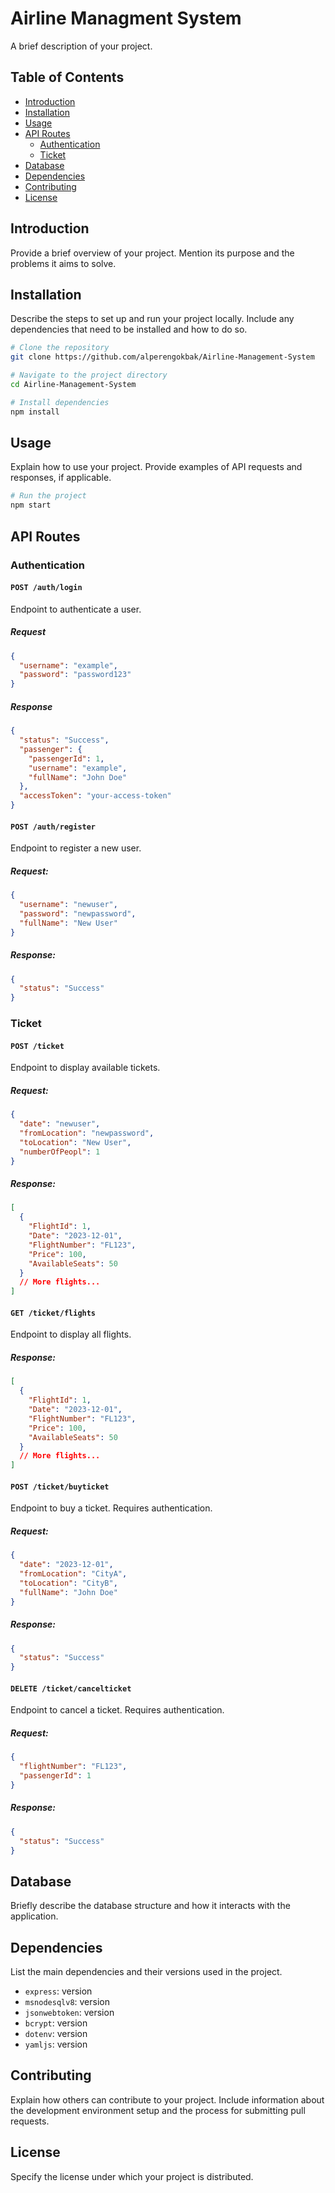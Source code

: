 # Airline Managment System

A brief description of your project.

## Table of Contents

- [Introduction](#introduction)
- [Installation](#installation)
- [Usage](#usage)
- [API Routes](#api-routes)
  - [Authentication](#authentication)
  - [Ticket](#ticket)
- [Database](#database)
- [Dependencies](#dependencies)
- [Contributing](#contributing)
- [License](#license)

## Introduction

Provide a brief overview of your project. Mention its purpose and the problems it aims to solve.

## Installation

Describe the steps to set up and run your project locally. Include any dependencies that need to be installed and how to do so.

```bash
# Clone the repository
git clone https://github.com/alperengokbak/Airline-Management-System

# Navigate to the project directory
cd Airline-Management-System

# Install dependencies
npm install
```

## Usage

Explain how to use your project. Provide examples of API requests and responses, if applicable.

```bash
# Run the project
npm start
```

## API Routes

### Authentication

#### `POST /auth/login`

Endpoint to authenticate a user.

##### Request

```json
{
  "username": "example",
  "password": "password123"
}
```

##### Response

```json
{
  "status": "Success",
  "passenger": {
    "passengerId": 1,
    "username": "example",
    "fullName": "John Doe"
  },
  "accessToken": "your-access-token"
}
```

#### `POST /auth/register`

Endpoint to register a new user.

##### Request:

```json
{
  "username": "newuser",
  "password": "newpassword",
  "fullName": "New User"
}
```

##### Response:

```json
{
  "status": "Success"
}
```

### Ticket

#### `POST /ticket`

Endpoint to display available tickets.

##### Request:

```json
{
  "date": "newuser",
  "fromLocation": "newpassword",
  "toLocation": "New User",
  "numberOfPeopl": 1
}
```

##### Response:

```json
[
  {
    "FlightId": 1,
    "Date": "2023-12-01",
    "FlightNumber": "FL123",
    "Price": 100,
    "AvailableSeats": 50
  }
  // More flights...
]
```

#### `GET /ticket/flights`

Endpoint to display all flights.

##### Response:

```json
[
  {
    "FlightId": 1,
    "Date": "2023-12-01",
    "FlightNumber": "FL123",
    "Price": 100,
    "AvailableSeats": 50
  }
  // More flights...
]
```

#### `POST /ticket/buyticket`

Endpoint to buy a ticket. Requires authentication.

##### Request:

```json
{
  "date": "2023-12-01",
  "fromLocation": "CityA",
  "toLocation": "CityB",
  "fullName": "John Doe"
}
```

##### Response:

```json
{
  "status": "Success"
}
```

#### `DELETE /ticket/cancelticket`

Endpoint to cancel a ticket. Requires authentication.

##### Request:

```json
{
  "flightNumber": "FL123",
  "passengerId": 1
}
```

##### Response:

```json
{
  "status": "Success"
}
```

## Database

Briefly describe the database structure and how it interacts with the application.

## Dependencies

List the main dependencies and their versions used in the project.

- `express`: version
- `msnodesqlv8`: version
- `jsonwebtoken`: version
- `bcrypt`: version
- `dotenv`: version
- `yamljs`: version

## Contributing

Explain how others can contribute to your project. Include information about the development environment setup and the process for submitting pull requests.

## License

Specify the license under which your project is distributed.
